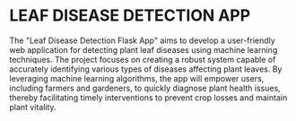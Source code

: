  # LEAF DISEASE DETECTION APP

The "Leaf Disease Detection Flask App" aims to develop a user-friendly web application for detecting plant leaf diseases using machine learning techniques. The project focuses on creating a robust system capable of accurately identifying various types of diseases affecting plant leaves. By leveraging machine learning algorithms, the app will empower users, including farmers and gardeners, to quickly diagnose plant health issues, thereby facilitating timely interventions to prevent crop losses and maintain plant vitality.
